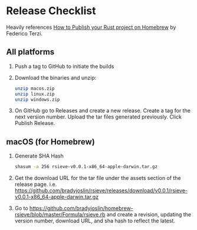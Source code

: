 # Release Checklist

Heavily references [How to Publish your Rust project on Homebrew](https://federicoterzi.com/blog/how-to-publish-your-rust-project-on-homebrew/) by Federico Terzi.

## All platforms

1. Push a tag to GitHub to initiate the builds

1. Download the binaries and unzip:

   ```sh
   unzip macos.zip
   unzip linux.zip
   unzip windows.zip
   ```

1. On GitHub go to Releases and create a new release. Create a tag for the next version number. Upload the tar files generated previously. Click Publish Release.

## macOS (for Homebrew)

1. Generate SHA Hash

   ```sh
   shasum -a 256 rsieve-v0.0.1-x86_64-apple-darwin.tar.gz
   ```

1. Get the download URL for the tar file under the assets section of the release page. i.e. https://github.com/bradyjoslin/rsieve/releases/download/v0.0.1/rsieve-v0.0.1-x86_64-apple-darwin.tar.gz

1. Go to https://github.com/bradyjoslin/homebrew-rsieve/blob/master/Formula/rsieve.rb and create a revision, updating the version number, download URL, and sha hash to reflect the latest.
